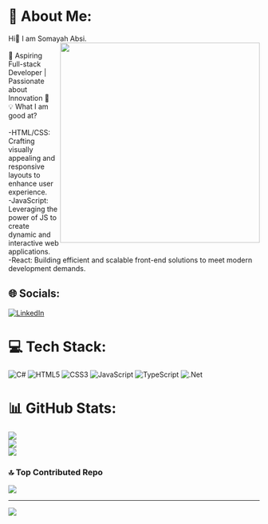 # 💫 About Me:
Hi👋 I am Somayah Absi.<br><img width="400" align="right" src="https://camo.githubusercontent.com/b70081ec9c6d16a35bf18610619030bfc810cda3118051cf75ace93700e233c1/68747470733a2f2f63646e2e6472696262626c652e636f6d2f75736572732f313336343032392f73637265656e73686f74732f31363039333236382f6d656469612f36386538326137666234393034363134613930363664366235343063313462322e676966"/>
<br>🚀 Aspiring Full-stack Developer | Passionate about Innovation 🚀<br>💡 What I am good at?<br><br>-HTML/CSS: Crafting visually appealing and responsive layouts to enhance user experience.<br>-JavaScript: Leveraging the power of JS to create dynamic and interactive web applications.<br>-React: Building efficient and scalable front-end solutions to meet modern development demands.

## 🌐 Socials:
[![LinkedIn](https://img.shields.io/badge/LinkedIn-%230077B5.svg?logo=linkedin&logoColor=white)](https://linkedin.com/in/Somayah-Absi) 

# 💻 Tech Stack:
![C#](https://img.shields.io/badge/c%23-%23239120.svg?style=for-the-badge&logo=csharp&logoColor=white) ![HTML5](https://img.shields.io/badge/html5-%23E34F26.svg?style=for-the-badge&logo=html5&logoColor=white) ![CSS3](https://img.shields.io/badge/css3-%231572B6.svg?style=for-the-badge&logo=css3&logoColor=white) ![JavaScript](https://img.shields.io/badge/javascript-%23323330.svg?style=for-the-badge&logo=javascript&logoColor=%23F7DF1E) ![TypeScript](https://img.shields.io/badge/typescript-%23007ACC.svg?style=for-the-badge&logo=typescript&logoColor=white) ![.Net](https://img.shields.io/badge/.NET-5C2D91?style=for-the-badge&logo=.net&logoColor=white)
# 📊 GitHub Stats:
![](https://github-readme-stats.vercel.app/api?username=Somayah-Absi&theme=default&hide_border=false&include_all_commits=false&count_private=false)<br/>
![](https://github-readme-streak-stats.herokuapp.com/?user=Somayah-Absi&theme=default&hide_border=false)<br/>
![](https://github-readme-stats.vercel.app/api/top-langs/?username=Somayah-Absi&theme=default&hide_border=false&include_all_commits=false&count_private=false&layout=compact)


### 🔝 Top Contributed Repo
![](https://github-contributor-stats.vercel.app/api?username=Somayah-Absi&limit=5&theme=alduin&combine_all_yearly_contributions=true)

---
[![](https://visitcount.itsvg.in/api?id=Somayah-Absi&icon=8&color=1)](https://visitcount.itsvg.in)

<!-- Proudly created with GPRM ( https://gprm.itsvg.in ) -->
